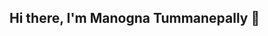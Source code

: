 ## Hi there, I'm Manogna Tummanepally 👋

<!--
**manognat30/manognat30** is a ✨ _special_ ✨ repository because its `README.md` (this file) appears on your GitHub profile.
## 🎓 About Me

I'm Manogna Tummanepally, a passionate Machine Learning Engineer, I thrive on delving into complex and diverse datasets to unearth valuable insights. Proficient in Python, SQL, and R, I utilize these tools to execute sophisticated data analysis, visualization, and Machine Learning tasks. My hunger for knowledge propels me to continuously adopt new skills and technologies, enriching my repertoire in the field of Machine Learning. Fueled by an indomitable spirit, I tackle obstacles head-on, consistently delivering exceptional results. I am pursuing my Master of Science in Business Analytics and Information Systems (BAIS) at University of South Florida, Tampa, achieving an impressive GPA of 3.95/4.0. My research explores intricate field of machine learning, with the goal of harnessing this discipline to drive practical innovations and solutions.

Here are some ideas to get you started:

- 🔭 I’m currently working on ...
- 🌱 I’m currently learning ...
- 👯 I’m looking to collaborate on ...
- 🤔 I’m looking for help with ...
- 💬 Ask me about ...
- 📫 How to reach me: ...
- 😄 Pronouns: ...
- ⚡ Fun fact: ...
-->
